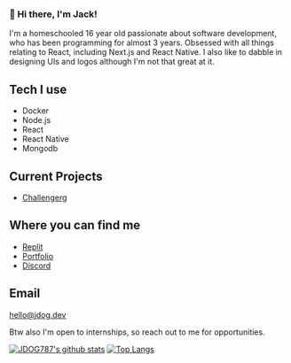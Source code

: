 ### 👋 Hi there, I'm Jack! 

I'm a homeschooled 16 year old passionate about software development, who has been programming for almost 3 years. Obsessed with all things relating to React, including Next.js and React Native. I also like to dabble in designing UIs and logos although I'm not that great at it. 

## Tech I use

- Docker
- Node.js
- React
- React Native
- Mongodb

## Current Projects

- [Challengerg](https://github.com/JDOG787/challengerg)

## Where you can find me

- [Replit](https://replit.com/@JDOG787)
- [Portfolio](https://jdog.dev)
- [Discord](https://discord.com/users/660229063142539306)


## Email

hello@jdog.dev


Btw also I'm open to internships, so reach out to me for opportunities.

[![JDOG787's github stats](https://github-readme-stats.vercel.app/api?username=JDOG787&theme=radical&show_icons=true)](https://github.com/anuraghazra/github-readme-stats)
[![Top Langs](https://github-readme-stats.vercel.app/api/top-langs/?username=JDOG787&theme=radical&show_icons=true)](https://github.com/anuraghazra/github-readme-stats)
